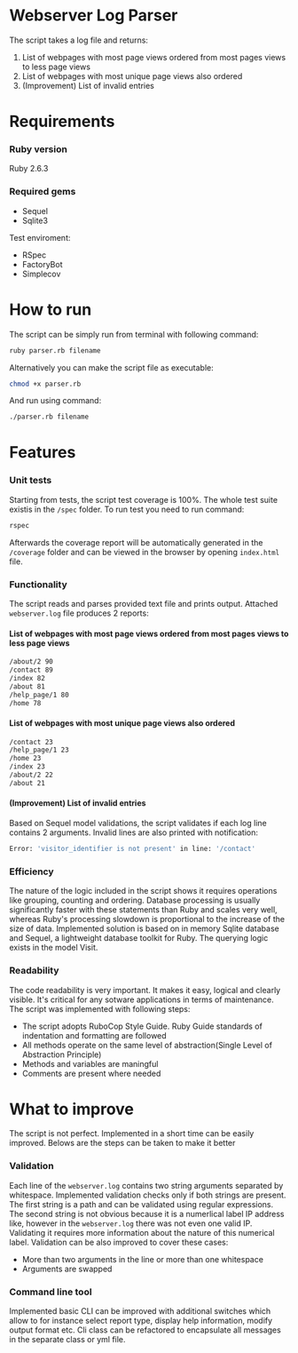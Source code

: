 # Webserver Log Parser

The script takes a log file and returns:
1. List of webpages with most page views ordered from most pages views to less page views
1. List of webpages with most unique page views also ordered
1. (Improvement) List of invalid entries

# Requirements

### Ruby version
Ruby 2.6.3

### Required gems
* Sequel
* Sqlite3

Test enviroment:
* RSpec
* FactoryBot
* Simplecov

# How to run
The script can be simply run from terminal with following command:
```bash
ruby parser.rb filename
```
Alternatively you can make the script file as executable:

```bash
chmod +x parser.rb
```
And run using command:
```bash
./parser.rb filename
```

# Features

### Unit tests
Starting from tests, the script test coverage is 100%. The whole test suite existis in the `/spec` folder. To run test you need to run command:
```bash
rspec
```
Afterwards the coverage report will be automatically generated in the `/coverage` folder and can be viewed in the browser by opening `index.html` file.

### Functionality
The script reads and parses provided text file and prints output. Attached `webserver.log` file produces 2 reports:

#### List of webpages with most page views ordered from most pages views to less page views
```bash
/about/2 90
/contact 89
/index 82
/about 81
/help_page/1 80
/home 78
```
#### List of webpages with most unique page views also ordered
```bash
/contact 23
/help_page/1 23
/home 23
/index 23
/about/2 22
/about 21
```
#### (Improvement) List of invalid entries
Based on Sequel model validations, the script validates if each log line contains 2 arguments. Invalid lines are also printed with notification:

```bash
Error: 'visitor_identifier is not present' in line: '/contact'
```

### Efficiency
The nature of the logic included in the script shows it requires operations like grouping, counting and ordering. Database processing is usually significantly faster with these statements than Ruby and scales very well, whereas Ruby's processing slowdown is proportional to the increase of the size of data.
Implemented solution is based on in memory Sqlite database and Sequel, a lightweight database toolkit for Ruby. The querying logic exists in the model Visit.

### Readability
The code readability is very important. It makes it easy, logical and clearly visible. It's critical for any sotware applications in terms of maintenance. The script was implemented with following steps:

* The script adopts RuboCop Style Guide. Ruby Guide standards of indentation and formatting are followed
* All methods operate on the same level of abstraction(Single Level of Abstraction Principle)
* Methods and variables are maningful
* Comments are present where needed

# What to improve

The script is not perfect. Implemented in a short time can be easily improved. Belows are the steps can be taken to make it better

### Validation
Each line of the `webserver.log` contains two string arguments separated by whitespace. Implemented validation checks only if both strings are present. The first string is a path and can be validated using regular expressions. The second string is not obvious because it is a numerlical label IP address like, however in the `webserver.log` there was not even one valid IP. Validating it requires more information about the nature of this numerical label.
Validation can be also improved to cover these cases:
* More than two arguments in the line or more than one whitespace
* Arguments are swapped

### Command line tool
Implemented basic CLI can be improved with additional switches which allow to for instance select report type, display help information, modify output format etc. Cli class can be refactored to encapsulate all messages in the separate class or yml file.

